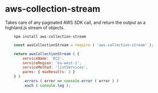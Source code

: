 # aws-collection-stream
Takes care of any paginated AWS SDK call, and return the output as a highland.js stream of objects.

```
    npm install aws-collection-stream
```

```js
    const awsCollectionStream = require ( 'aws-collection-stream' );

    return awsCollectionStream ( {
        serviceName: 'ECS',
        serviceRegion: 'eu-west-1',
        serviceMethod: 'listServices',
        parms: { maxResults: 2 }
    } )
        .errors ( error => console.error ( error ) )
        .each ( console.log );
```
